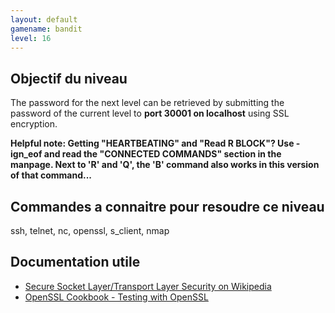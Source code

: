 ```yaml
---
layout: default
gamename: bandit
level: 16
---
```

Objectif du niveau
----------
The password for the next level can be retrieved by submitting the
password of the current level to **port 30001 on localhost** using
SSL encryption.

 **Helpful note: Getting "HEARTBEATING" and "Read R BLOCK"? Use
-ign_eof and read the "CONNECTED COMMANDS" section in the manpage.
Next to 'R' and 'Q', the 'B' command also works in this version of
that command...**

Commandes a connaitre pour resoudre ce niveau
-----------------------------------------
ssh, telnet, nc, openssl, s\_client, nmap

Documentation utile
------------------------
- [Secure Socket Layer/Transport Layer Security on Wikipedia][]
- [OpenSSL Cookbook - Testing with OpenSSL][]

[Secure Socket Layer/Transport Layer Security on Wikipedia]: http://en.wikipedia.org/wiki/Secure_Socket_Layer
[OpenSSL Cookbook - Testing with OpenSSL]: https://www.feistyduck.com/library/openssl-cookbook/online/ch-testing-with-openssl.html
